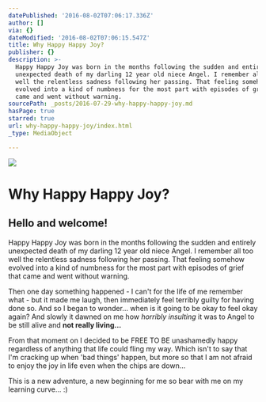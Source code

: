 ```yaml
---
datePublished: '2016-08-02T07:06:17.336Z'
author: []
via: {}
dateModified: '2016-08-02T07:06:15.547Z'
title: Why Happy Happy Joy?
publisher: {}
description: >-
  Happy Happy Joy was born in the months following the sudden and entirely
  unexpected death of my darling 12 year old niece Angel. I remember all too
  well the relentless sadness following her passing. That feeling somehow
  evolved into a kind of numbness for the most part with episodes of grief that
  came and went without warning.
sourcePath: _posts/2016-07-29-why-happy-happy-joy.md
hasPage: true
starred: true
url: why-happy-happy-joy/index.html
_type: MediaObject

---
```

![](https://the-grid-user-content.s3-us-west-2.amazonaws.com/1abc3d76-3e58-42f6-b560-b40ecc8b0a3e.jpg)

# Why Happy Happy Joy?

## Hello and welcome!

Happy Happy Joy was born in the months following the sudden and entirely unexpected death of my darling 12 year old niece Angel. I remember all too well the relentless sadness following her passing. That feeling somehow evolved into a kind of numbness for the most part with episodes of grief that came and went without warning.

Then one day something happened - I can't for the life of me remember what - but it made me laugh, then immediately feel terribly guilty for having done so. And so I began to wonder... when is it going to be okay to feel okay again? And slowly it dawned on me how _horribly insulting_ it was to Angel to be still alive and **not really living...**

From that moment on I decided to be FREE TO BE unashamedly happy regardless of anything that life could fling my way. Which isn't to say that I'm cracking up when 'bad things' happen, but more so that I am not afraid to enjoy the joy in life even when the chips are down...

This is a new adventure, a new beginning for me so bear with me on my learning curve... :)